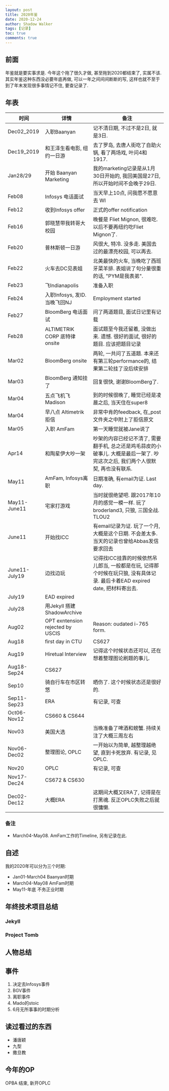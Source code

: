 ```yaml
---
layout: post
title: 2020年鉴
date: 2020-12-24
author: Shadow Walker
tags: [记录]
toc: true
comments: true
---
```


## 前面

年鉴就是要实事求是. 今年这个拖了很久才做, 甚至拖到2020都结束了, 实属不该. 其实年鉴这种东西没必要年底再做, 可以一年之间间间断断的写, 这样也就不至于到了年末发现很多事情记不住, 要查记录了. 

## 年表

时间 | 详情| 备注
---|---|---
Dec02_2019 | 入职Baanyan | 记不清日期, 不过不是2日, 就是3日. 
Dec19_2019 | 和王泽生看电影, 纽约一日游 | 去了罗岛, 去唐人街吃了自助火锅, 看了两场戏, 叶问4和1917. 
Jan28/29 | 开始 Baanyan Marketing | 我的marketing记录是从1月30日开始的, 我回美国是27日, 所以开始时间不会晚于29日. 
Feb08 | Infosys 电话面试 | 当天早上10点, 问我愿不愿意去 WI
Feb12 | 收到Infosys offer | 正式的offer notification
Feb16 | 郭晓慧带我转哥大校园 | 晚餐是 Fliet Mignon, 很难吃. 以后不要再纽约吃Fliet Mignon了.
Feb20 | 普林斯顿一日游 | 风很大, 特冷. 没多走. 美国去过的最漂亮校园, 可以再去.  
Feb22 | 火车去DC见表姐 | 北美最快的火车, 当晚吃了西班牙菜羊排.  表姐说了句分量很重的话, "PYM是我表弟". 
Feb23 | 飞Indianapolis |  准备入职
Feb24 | 入职Infosys, 发ID. 当晚飞回NJ | Employment started
Feb27| BloomBerg 电话面试 | 问了两道题目, 面试日记里有记载
Feb28| 	ALTIMETRIK CORP 底特律 onsite | 面试题至今我还留着, 没做出来. 遗憾. 很好的面试, 很好的题目. 应该把题目记录
Mar02 | BloomBerg onsite | 两轮, 一共问了五道题. 本来还有第三轮performance的, 结果第二轮挂了没后续安排
Mar03 | BloomBerg 通知挂了 | 回复很快, 谢谢BloomBerg了.
Mar04 | 五点飞机飞Madison | 到的时候很晚了, 睡觉已经是凌晨之后, 当天住在super8
Mar04| 早八点 Altimetrik 拒信 | 非常中肯的feedback, 在_post文件夹之中附上了拒信原文
Mar05 | 入职 AmFam | 第一天睡觉就被Jane说了
Apr14 | 和陶星伊大吵一架 | 吵架的内容已经记不清了, 需要翻手机, 总之还是鸡毛蒜皮的小破事儿. 大概是最后一架了. 吵完这次之后, 我们两个人很默契, 再也没有联系. 
May11 | AmFam, Infosys离职 | 日期准确, 有email为证. Last day. 
May11-June11 | 宅家打游戏 | 当时就很绝望吧. 跟2017年10月的感觉一模一样. 玩了broderland3, 只狼, 三国全战. TLOU2
June11 | 开始找ICC | 有email记录为证. 玩了一个月, 大概是这个日期. 不会差太多. 当天的记录也曾给Abbas发信要求回去
June11-July19 | 边找边玩 | 记得找ICC挂靠的时候依然吊儿郎当, 一般都是在玩, 记得那个时候在玩只狼, 没有具体记录.  最后卡着EAD expired date, 把材料寄出去. 
July19 | EAD expired | 
July28 | 用Jekyll 搭建 ShadowArchive | 
Aug02 | OPT exntension rejected by USCIS |  Reason: oudated i-765 form. 
Aug18 | first day in CTU | CS627
Aug19 | Hiretual Interview | 记得这个时候状态还可以, 还在想着整理图论刷题的事儿. 
Aug18-Sep24 | CS627 | 
Sep10 | 骑自行车在市区转悠 | 晒伤了. 这个时候状态还是很好的. 
Sep11-Sep23 | ERA |  有记录, 可查
Oct06-Nov12 | CS660 & CS644 | 
Nov03 | 美国大选 | 当晚准备了啤酒和螃蟹. 持续关注了大概三周左右
Nov06-Dec02 | 整理图论, OPLC | 一开始以为简单, 越整理越绝望, 直到卡死放弃. 有记录, 见OPLC. 
Nov20 | OPLC | 有记录, 可查
Nov17-Dec24 | CS672 & CS630 | 
Dec02- Dec12 | 大概ERA | 这期间大概又ERA了, 记得是在打黑魂. 反正OPLC失败之后就很慵懒. 



### 备注

- March04-May08. AmFam工作的Timeline, 另有记录在此. 


## 自述

我的2020年可以分为三个时期: 

- Jan01-March04 Baanyan时期
- March04-May08 AmFam时期
- May11-年底 不务正业时期





## 年终技术项目总结 

### Jekyll

### Project Tomb
                               

## 人物总结

## 事件

1. 决定去Infosys事件
2. BGV事件
2. 离职事件
3. Mado的stoic
4. 6月无所事事的时期分析

## 读过看过的东西

- 潘唐颖
- 九型
- 撒旦教

## 今年的OP

OPBA 结束, 新开OPLC

